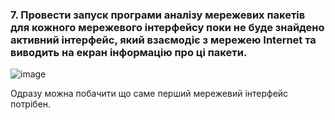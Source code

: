### 7. Провести запуск програми аналізу мережевих пакетів для кожного мережевого інтерфейсу поки не буде знайдено активний інтерфейс, який взаємодіє з мережею Internet та виводить на екран інформацію про ці пакети.
![image](https://github.com/oleksandrblazhko/ai-192-amikishyiev/assets/123385187/b233a689-cb9b-4bed-a9db-afd42929f829)

Одразу можна побачити що саме перший мережевий інтерфейс потрібен.
